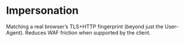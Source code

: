 # Impersonation

Matching a real browser’s TLS+HTTP fingerprint (beyond just the User-Agent). Reduces WAF friction when supported by the client.
